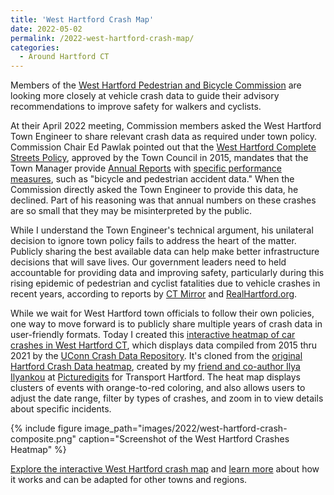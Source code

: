 ```yaml
---
title: 'West Hartford Crash Map'
date: 2022-05-02
permalink: /2022-west-hartford-crash-map/
categories:
  - Around Hartford CT
---
```

Members of the [West Hartford Pedestrian and Bicycle Commission](https://www.westhartfordct.gov/government-services/boards-commisions/pedestrian-bicycle-commission) are looking more closely at vehicle crash data to guide their advisory recommendations to improve safety for walkers and cyclists.

At their April 2022 meeting, Commission members asked the West Hartford Town Engineer to share relevant crash data as required under town policy. Commission Chair Ed Pawlak pointed out that the [West Hartford Complete Streets Policy](https://www.westhartfordct.gov/town-departments/planning-zoning/complete-streets), approved by the Town Council in 2015, mandates that the Town Manager provide [Annual Reports](https://www.westhartfordct.gov/town-departments/planning-zoning/complete-streets) with [specific performance measures](https://resources.finalsite.net/images/v1581354301/westhartfordctgov/brilglcrqsuidrw5wzvp/Completed-Streets-Policy.pdf), such as "bicycle and pedestrian accident data." When the Commission directly asked the Town Engineer to provide this data, he declined.
Part of his reasoning was that annual numbers on these crashes are so small that they may be misinterpreted by the public.

While I understand the Town Engineer's technical argument, his unilateral decision to ignore town policy fails to address the heart of the matter. Publicly sharing the best available data can help make better infrastructure decisions that will save lives. Our government leaders need to held accountable for providing data and improving safety, particularly during this rising epidemic of pedestrian and cyclist fatalities due to vehicle crashes in recent years, according to reports by [CT Mirror](https://ctmirror.org/2022/03/17/as-pedestrian-deaths-rise-in-ct-state-looks-for-ways-to-curb-the-drivers/) and [RealHartford.org](http://www.realhartford.org/2021/02/28/hartfords-pedestrian-and-cyclist-crashes-2020/).

While we wait for West Hartford town officials to follow their own policies, one way to move forward is to publicly share multiple years of crash data in user-friendly formats. Today I created this [interactive heatmap of car crashes in West Hartford CT](https://jackdougherty.github.io/west-hartford-crashes/index.html), which displays data compiled from 2015 thru 2021 by the [UConn Crash Data Repository](https://www.ctcrash.uconn.edu/). It's cloned from the [original Hartford Crash Data heatmap](https://github.com/Picturedigits/hartford-crashes), created by my [friend and co-author Ilya Ilyankou](https://handsondataviz.org) at [Picturedigits](https://www.picturedigits.com) for Transport Hartford. The heat map displays clusters of events with orange-to-red coloring, and also allows users to adjust the date range, filter by types of crashes, and zoom in to view details about specific incidents.

{% include figure image_path="images/2022/west-hartford-crash-composite.png" caption="Screenshot of the West Hartford Crashes Heatmap" %}

[Explore the interactive West Hartford crash map](https://jackdougherty.github.io/west-hartford-crashes/index.html) and [learn more](https://github.com/jackdougherty/west-hartford-crashes) about how it works and can be adapted for other towns and regions.
